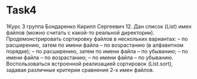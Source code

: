 # Task4
1Курс 3 группа Бондаренко Кирилл Сергеевич 
12.	Дан список (List<String>) имен файлов (можно считать с какой-то реальной директории). Продемонстрировать сортировку файлов в нескольких вариантах:
–	по расширению, затем по имени файла – по возрастанию (в алфавитном порядке);
–	по расширению, затем по имени файла – по убыванию;
–	по имени файла – по возрастанию;
–	по имени файла – по убыванию.
Воспользоваться встроенной реализацией сортировок (List.sort), задавая различные критерии сравнения 2-х имен файлов.

